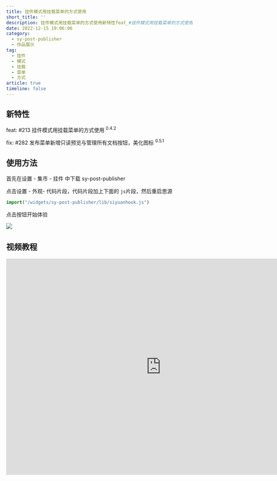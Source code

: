 ```yaml
---
title: 挂件模式用挂载菜单的方式使用
short_title: ''
description: 挂件模式用挂载菜单的方式使用新特性feat_#挂件模式用挂载菜单的方式使用效果演示​​使用方法现在支持挂件打开窗口了就是还得import一句话import(widgetssypostpublisherlibsiyuanhookjs)​​如果没有添加给出提示​​‍
date: 2022-12-15 19:06:06
category:
  - sy-post-publisher
  - 作品展示
tag:
  - 挂件
  - 模式
  - 挂载
  - 菜单
  - 方式
article: true
timeline: false
---
```

## 新特性

feat: #213 挂件模式用挂载菜单的方式使用 <sup>0.4.2</sup>

fix: #282 发布菜单新增只读预览与管理所有文档按钮，美化图标 <sup>0.5.1</sup>

## 使用方法

首先在设置 - 集市 - 挂件 中下载 sy-post-publisher

点击设置 - 外观- 代码片段，代码片段加上下面的 `js`​ 片段，然后重启思源

```js
import("/widgets/sy-post-publisher/lib/siyuanhook.js")
```

点击按钮开始体验

​![](https://img1.terwer.space/api/public/202212180137539.png)​

## 视频教程

<iframe src="https://player.bilibili.com/player.html?aid=818780043&amp;bvid=BV1cG4y1g7B4&amp;cid=925201310&amp;page=1" data-src="//player.bilibili.com/player.html?aid=818780043&amp;bvid=BV1cG4y1g7B4&amp;cid=925201310&amp;page=1" scrolling="no" border="0" frameborder="no" framespacing="0" allowfullscreen="true" style="width: 836px; height: 584px;"></iframe>

‍